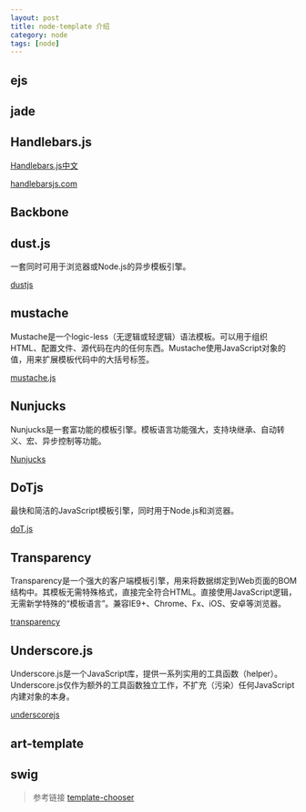 ```yaml
---
layout: post
title: node-template 介绍
category: node
tags: [node]
---
```


## ejs


## jade


## Handlebars.js

[Handlebars.js中文](http://www.ghostchina.com/introducing-the-handlebars-js-templating-engine/)

[handlebarsjs.com](http://handlebarsjs.com/)



## Backbone



## dust.js

一套同时可用于浏览器或Node.js的异步模板引擎。

[dustjs](http://www.dustjs.com/)



## mustache

Mustache是一个logic-less（无逻辑或轻逻辑）语法模板。可以用于组织HTML、配置文件、源代码在内的任何东西。Mustache使用JavaScript对象的值，用来扩展模板代码中的大括号标签。

[mustache.js](https://github.com/janl/mustache.js)



## Nunjucks

Nunjucks是一套富功能的模板引擎。模板语言功能强大，支持块继承、自动转义、宏、异步控制等功能。

[Nunjucks](http://mozilla.github.io/nunjucks/)



##  DoTjs

最快和简洁的JavaScript模板引擎，同时用于Node.js和浏览器。

[doT.js](http://olado.github.io/doT/)



## Transparency

Transparency是一个强大的客户端模板引擎，用来将数据绑定到Web页面的BOM结构中。其模板无需特殊格式，直接完全符合HTML。直接使用JavaScript逻辑，无需新学特殊的“模板语言”。兼容IE9+、Chrome、Fx、iOS、安卓等浏览器。

[transparency](https://github.com/leonidas/transparency)



## Underscore.js

Underscore.js是一个JavaScript库，提供一系列实用的工具函数（helper）。Underscore.js仅作为额外的工具函数独立工作，不扩充（污染）任何JavaScript内建对象的本身。

[underscorejs](http://underscorejs.org/)



## art-template


## swig



> 参考链接  [template-chooser](http://garann.github.io/template-chooser/)
